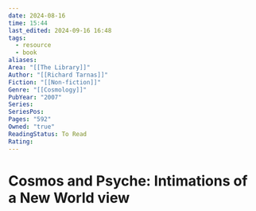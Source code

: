 ```yaml
---
date: 2024-08-16
time: 15:44
last_edited: 2024-09-16 16:48
tags:
  - resource
  - book
aliases: 
Area: "[[The Library]]"
Author: "[[Richard Tarnas]]"
Fiction: "[[Non-fiction]]"
Genre: "[[Cosmology]]"
PubYear: "2007"
Series: 
SeriesPos: 
Pages: "592"
Owned: "true"
ReadingStatus: To Read
Rating: 
---
```

# Cosmos and Psyche: Intimations of a New World view
